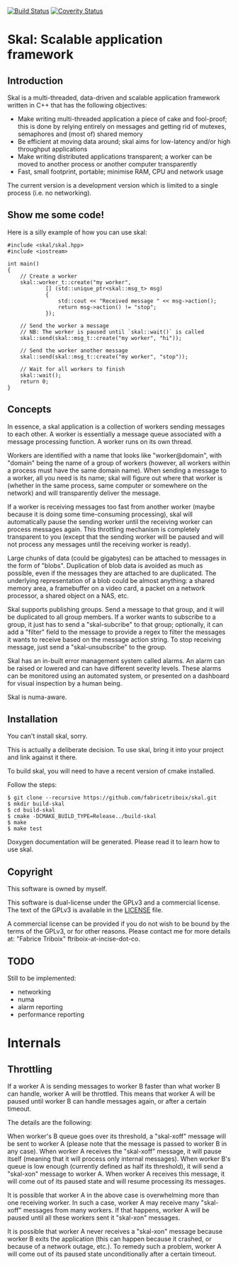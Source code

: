 [![Build Status](https://travis-ci.org/fabricetriboix/skal.svg?branch=master)](https://travis-ci.org/fabricetriboix/skal)
[![Coverity Status](https://scan.coverity.com/projects/14554/badge.svg)](https://scan.coverity.com/projects/fabricetriboix-skal)

Skal: Scalable application framework
====================================

Introduction
------------

Skal is a multi-threaded, data-driven and scalable application
framework written in C++ that has the following objectives:
 - Make writing multi-threaded application a piece of cake and
   fool-proof; this is done by relying entirely on messages and getting
   rid of mutexes, semaphores and (most of) shared memory
 - Be efficient at moving data around; skal aims for low-latency and/or
   high throughput applications
 - Make writing distributed applications transparent; a worker can be
   moved to another process or another computer transparently
 - Fast, small footprint, portable; minimise RAM, CPU and network usage

The current version is a development version which is limited to a
single process (i.e. no networking).

Show me some code!
------------------

Here is a silly example of how you can use skal:

    #include <skal/skal.hpp>
    #include <iostream>

    int main()
    {
        // Create a worker
        skal::worker_t::create("my worker",
                [] (std::unique_ptr<skal::msg_t> msg)
                {
                    std::cout << "Received message " << msg->action();
                    return msg->action() != "stop";
                });

        // Send the worker a message
        // NB: The worker is paused until `skal::wait()` is called
        skal::send(skal::msg_t::create("my worker", "hi"));

        // Send the worker another message
        skal::send(skal::msg_t::create("my worker", "stop"));

        // Wait for all workers to finish
        skal::wait();
        return 0;
    }

Concepts
--------

In essence, a skal application is a collection of workers sending
messages to each other. A worker is essentially a message queue
associated with a message processing function. A worker runs on its
own thread.

Workers are identified with a name that looks like "worker@domain",
with "domain" being the name of a group of workers (however, all
workers within a process must have the same domain name). When sending
a message to a worker, all you need is its name; skal will figure out
where that worker is (whether in the same process, same computer or
somewhere on the network) and will transparently deliver the message.

If a worker is receiving messages too fast from another worker (maybe
because it is doing some time-consuming processing), skal will
automatically pause the sending worker until the receiving worker can
process messages again. This throttling mechanism is completely
transparent to you (except that the sending worker will be paused and
will not process any messages until the receiving worker is ready).

Large chunks of data (could be gigabytes) can be attached to messages
in the form of "blobs". Duplication of blob data is avoided as much as
possible, even if the messages they are attached to are duplicated. The
underlying representation of a blob could be almost anything: a shared
memory area, a framebuffer on a video card, a packet on a network
processor, a shared object on a NAS, etc.

Skal supports publishing groups. Send a message to that group, and it
will be duplicated to all group members. If a worker wants to
subscribe to a group, it just has to send a "skal-subcribe" to that
group; optionally, it can add a "filter" field to the message to
provide a regex to filter the messages it wants to receive based on
the message action string. To stop receiving message, just send a
"skal-unsubscribe" to the group.

Skal has an in-built error management system called alarms. An alarm
can be raised or lowered and can have different severity levels. These
alarms can be monitored using an automated system, or presented on a
dashboard for visual inspection by a human being.

Skal is numa-aware.

Installation
------------

You can't install skal, sorry.

This is actually a deliberate decision. To use skal, bring it into
your project and link against it there.

To build skal, you will need to have a recent version of cmake
installed.

Follow the steps:

    $ git clone --recursive https://github.com/fabricetriboix/skal.git
    $ mkdir build-skal
    $ cd build-skal
    $ cmake -DCMAKE_BUILD_TYPE=Release../build-skal
    $ make
    $ make test

Doxygen documentation will be generated. Please read it to learn how
to use skal.

Copyright
---------

This software is owned by myself.

This software is dual-license under the GPLv3 and a commercial license.
The text of the GPLv3 is available in the [LICENSE](LICENSE) file.

A commercial license can be provided if you do not wish to be bound by
the terms of the GPLv3, or for other reasons. Please contact me for more
details at: "Fabrice Triboix" ftriboix-at-incise-dot-co.

TODO
----

Still to be implemented:
 - networking
 - numa
 - alarm reporting
 - performance reporting

Internals
=========

Throttling
----------

If a worker A is sending messages to worker B faster than what worker
B can handle, worker A will be throttled. This means that worker A
will be paused until worker B can handle messages again, or after a
certain timeout.

The details are the following:

When worker's B queue goes over its threshold, a "skal-xoff" message
will be sent to worker A (please note that the message is passed to
worker B in any case). When worker A receives the "skal-xoff" message,
it will pause itself (meaning that it will process only internal
messages). When worker B's queue is low enough (currently defined as
half its threshold), it will send a "skal-xon" message to worker A.
When worker A receives this message, it will come out of its paused
state and will resume processing its messages.

It is possible that worker A in the above case is overwhelming more
than one receiving worker. In such a case, worker A may receive many
"skal-xoff" messages from many workers. If that happens, worker A will
be paused until all these workers sent it "skal-xon" messages.

It is possible that worker A never receives a "skal-xon" message
because worker B exits the application (this can happen because it
crashed, or because of a network outage, etc.). To remedy such a
problem, worker A will come out of its paused state unconditionally
after a certain timeout.
